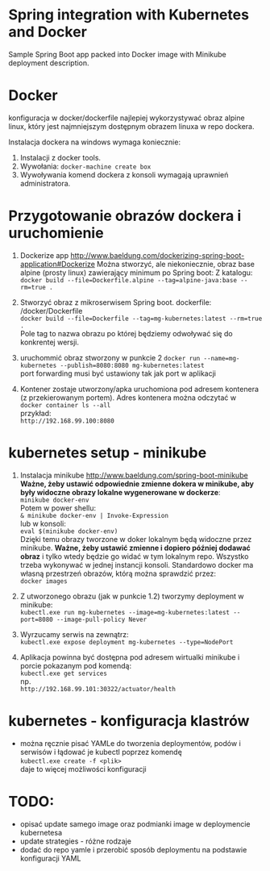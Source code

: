 # Spring integration with Kubernetes and Docker
Sample Spring Boot app packed into Docker image with Minikube deployment description.

# Docker 
konfiguracja w docker/dockerfile
najlepiej wykorzystywać obraz alpine linux, który jest najmniejszym dostępnym obrazem linuxa w repo dockera.

Instalacja dockera na windows wymaga koniecznie: 
1. Instalacji z docker tools.
2. Wywołania: `docker-machine create box`
3. Wywoływania komend dockera z konsoli wymagają uprawnień administratora.

# Przygotowanie obrazów dockera i uruchomienie

1. Dockerize app http://www.baeldung.com/dockerizing-spring-boot-application#Dockerize
 Można stworzyć, ale niekoniecznie, obraz base alpine (prosty linux) zawierający minimum po Spring boot:
Z katalogu:  <br />
`docker build --file=Dockerfile.alpine --tag=alpine-java:base --rm=true .`

2. Stworzyć obraz z mikroserwisem Spring boot. dockerfile: /docker/Dockerfile <br />
`docker build --file=Dockerfile --tag=mg-kubernetes:latest --rm=true .` <br />
Pole tag to nazwa obrazu po której będziemy odwoływać się do konkrentej wersji.

3.  uruchommić obraz stworzony w punkcie 2
`docker run --name=mg-kubernetes --publish=8080:8080 mg-kubernetes:latest` <br />
port forwarding musi być ustawiony tak jak port w aplikacji

4. Kontener zostaje utworzony/apka uruchomiona pod adresem kontenera (z przekierowanym portem). Adres kontenera można odczytać w <br />
`docker container ls --all` <br /> 
przykład: <br />
`http://192.168.99.100:8080`

# kubernetes setup - minikube

1. Instalacja minikube http://www.baeldung.com/spring-boot-minikube<br />
**Ważne, żeby ustawić odpowiednie zmienne dokera w minikube, aby były widoczne obrazy lokalne wygenerowane w dockerze**:<br />
`minikube docker-env` <br />
Potem w power shellu:<br />
`& minikube docker-env | Invoke-Expression` <br />
lub w konsoli:<br />
`eval $(minikube docker-env)`<br />
Dzięki temu obrazy tworzone w doker lokalnym będą widoczne przez minikube. **Ważne, żeby ustawić zmienne i dopiero później dodawać obraz** i tylko wtedy będzie go widać w tym lokalnym repo. Wszystko trzeba wykonywać w jednej instancji konsoli.
Standardowo docker ma własną przestrzeń obrazów, którą można sprawdzić przez:<br />
`docker images`<br />

2. Z utworzonego obrazu (jak w punkcie 1.2) tworzymy deployment w minikube:<br />
`kubectl.exe run mg-kubernetes --image=mg-kubernetes:latest --port=8080 --image-pull-policy Never`

3. Wyrzucamy serwis na zewnątrz:<br />
`kubectl.exe expose deployment mg-kubernetes --type=NodePort`

4. Aplikacja powinna być dostępna pod adresem wirtualki minikube i porcie pokazanym pod komendą:<br />
`kubectl.exe get services`<br />
np.<br />
`http://192.168.99.101:30322/actuator/health`


# kubernetes - konfiguracja klastrów
- można ręcznie pisać YAMLe do tworzenia deploymentów, podów i serwisów i łądować je kubectl poprzez komendę<br />
`kubectl.exe create -f <plik>`<br />
daje to więcej możliwości konfiguracji



# TODO:<br />
- opisać update samego image oraz podmianki image w deploymencie kubernetesa
- update strategies - różne rodzaje
- dodać do repo yamle i przerobić sposób deploymentu na podstawie konfiguracji YAML


